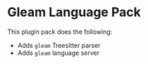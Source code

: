 # Gleam Language Pack

This plugin pack does the following:

- Adds `gleam` Treesitter parser
- Adds `gleam` language server

<!-- vim: set ft=markdown: -->